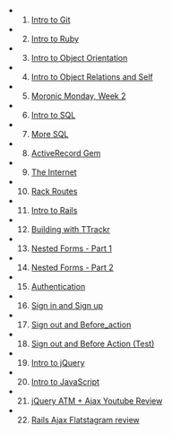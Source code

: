- 1. [Intro to Git](https://www.youtube.com/watch?v=bK7i-BMJcM0&feature=youtu.be) 
- 2. [Intro to Ruby](https://www.youtube.com/watch?v=_BmEuwgHsGI&feature=youtu.be) 
- 3. [Intro to Object Orientation](https://www.youtube.com/watch?v=bBtFLt8nBng&feature=youtu.be) 
- 4. [Intro to Object Relations and Self](https://www.youtube.com/watch?v=Vrj1opkvTs8&feature=youtu.be) 
- 5. [Moronic Monday, Week 2](https://www.youtube.com/watch?v=Gd_s7CwW2MA&feature=youtu.be) 
- 6. [Intro to SQL](https://www.youtube.com/watch?v=oUqFqhsQLPk) 
- 7. [More SQL](https://www.youtube.com/watch?v=gpwbDUhxFG4) 
- 8. [ActiveRecord Gem](https://www.youtube.com/watch?v=EhhUGQIma_A&feature=youtu.be) 
- 9. [The Internet](https://www.youtube.com/watch?v=P--x-P44IH4&feature=youtu.be) 
- 10. [Rack Routes](https://www.youtube.com/watch?v=0pUQzJN5exw&feature=youtu.be) 
- 11. [Intro to Rails](https://www.youtube.com/watch?v=fpHd9bE2o7o&feature=youtu.be) 
- 12. [Building with TTrackr](https://www.youtube.com/watch?v=lObHElZAxnc&feature=youtu.be) 
- 13. [Nested Forms - Part 1](https://www.youtube.com/watch?v=Etc-IsokyI8&feature=youtu.be) 
- 14. [Nested Forms - Part 2](https://www.youtube.com/watch?v=Q14udTLt5YE&feature=youtu.be) 
- 15. [Authentication](https://www.youtube.com/watch?v=5fcQu-j7mDA&feature=youtu.be) 
- 16. [Sign in and Sign up](https://www.youtube.com/watch?v=uqCwlyhbon4&feature=youtu.be) 
- 17. [Sign out and Before\_action](https://www.youtube.com/watch?v=w6LbZbcdYdg&feature=youtu.be) 
- 18. [Sign out and Before Action (Test)](https://www.youtube.com/test) 
- 19. [Intro to jQuery](https://www.youtube.com/watch?v=gR2u1tsLvbk&feature=youtu.be) 
- 20. [Intro to JavaScript](https://www.youtube.com/watch?v=JWbSuRK0ehM&feature=youtu.be) 
- 21. [jQuery ATM + Ajax Youtube Review](https://youtu.be/clvPcuvFfNU) 
- 22. [Rails Ajax Flatstagram review](https://youtu.be/hFEHf7oCznQ) 
